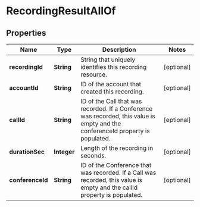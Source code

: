 

# RecordingResultAllOf


## Properties

Name | Type | Description | Notes
------------ | ------------- | ------------- | -------------
**recordingId** | **String** | String that uniquely identifies this recording resource. |  [optional]
**accountId** | **String** | ID of the account that created this recording. |  [optional]
**callId** | **String** | ID of the Call that was recorded. If a Conference was recorded, this value is empty and the conferenceId property is populated. |  [optional]
**durationSec** | **Integer** | Length of the recording in seconds. |  [optional]
**conferenceId** | **String** | ID of the Conference that was recorded. If a Call was recorded, this value is empty and the callId property is populated. |  [optional]




